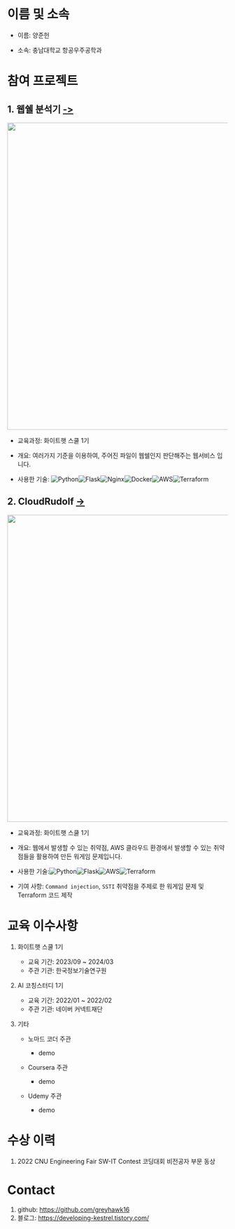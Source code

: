 # 이름 및 소속
- 이름: 양준헌
   
- 소속: 충남대학교 항공우주공학과

# 참여 프로젝트

## 1. 웹쉘 분석기 [->](https://github.com/greyhawk16/webshell_detector)
<img src="https://github.com/greyhawk16/greyhawk16/assets/97436830/1fe1d44d-a8dc-475b-a421-a040fd709d84" width="700"/>

   - 교육과정: 화이트햇 스쿨 1기
   - 개요: 여러가지 기준을 이용하여, 주어진 파일이 웹쉘인지 판단해주는 웹서비스 입니다.
     
   - 사용한 기술: ![Python](https://img.shields.io/badge/python-3670A0?style=for-the-badge&logo=python&logoColor=ffdd54)![Flask](https://img.shields.io/badge/flask-%23000.svg?style=for-the-badge&logo=flask&logoColor=white)![Nginx](https://img.shields.io/badge/nginx-%23009639.svg?style=for-the-badge&logo=nginx&logoColor=white)![Docker](https://img.shields.io/badge/docker-%230db7ed.svg?style=for-the-badge&logo=docker&logoColor=white)![AWS](https://img.shields.io/badge/AWS-%23FF9900.svg?style=for-the-badge&logo=amazon-aws&logoColor=white)![Terraform](https://img.shields.io/badge/terraform-%235835CC.svg?style=for-the-badge&logo=terraform&logoColor=white)

## 2. CloudRudolf [->](https://github.com/greyhawk16/CloudRudolf)

<img src="https://github.com/greyhawk16/greyhawk16/assets/97436830/0344fcb9-fc91-42a2-bc67-87f59dbe1739" width="700"/>

   - 교육과정: 화이트햇 스쿨 1기
     
   - 개요: 웹에서 발생할 수 있는 취약점, AWS 클라우드 환경에서 발생할 수 있는 취약점들을 활용하여 만든 워게임 문제입니다.
     
   - 사용한 기술:![Python](https://img.shields.io/badge/python-3670A0?style=for-the-badge&logo=python&logoColor=ffdd54)![Flask](https://img.shields.io/badge/flask-%23000.svg?style=for-the-badge&logo=flask&logoColor=white)![AWS](https://img.shields.io/badge/AWS-%23FF9900.svg?style=for-the-badge&logo=amazon-aws&logoColor=white)![Terraform](https://img.shields.io/badge/terraform-%235835CC.svg?style=for-the-badge&logo=terraform&logoColor=white)
     
   - 기여 사항: `Command injection`, `SSTI` 취약점을 주제로 한 워게임 문제 및 Terraform 코드 제작

# 교육 이수사항

   1. 화이트햇 스쿨 1기
      - 교육 기간: 2023/09 ~ 2024/03
      - 주관 기관: 한국정보기술연구원

   2. AI 코칭스터디 1기
      - 교육 기간: 2022/01 ~ 2022/02
      - 주관 기관: 네이버 커넥트재단
   
   3. 기타
      - 노마드 코더 주관
           + demo
        
      - Coursera 주관
           + demo
             
      - Udemy 주관
           + demo

# 수상 이력

   1. 2022 CNU Engineering Fair SW-IT Contest 코딩대회 비전공자 부문 동상


# Contact
   1. github: https://github.com/greyhawk16
   2. 블로그: https://developing-kestrel.tistory.com/
